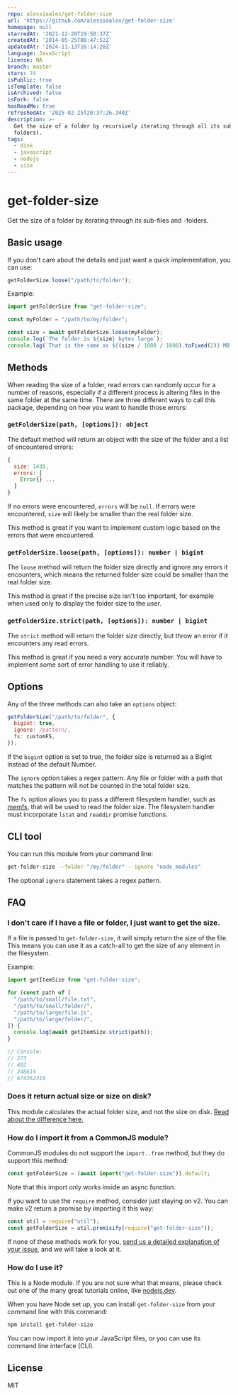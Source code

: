```yaml
---
repo: alessioalex/get-folder-size
url: 'https://github.com/alessioalex/get-folder-size'
homepage: null
starredAt: '2021-12-20T19:58:37Z'
createdAt: '2014-05-25T08:47:52Z'
updatedAt: '2024-11-13T10:14:20Z'
language: JavaScript
license: NA
branch: master
stars: 74
isPublic: true
isTemplate: false
isArchived: false
isFork: false
hasReadMe: true
refreshedAt: '2025-02-25T20:37:26.340Z'
description: >-
  Get the size of a folder by recursively iterating through all its sub(files &&
  folders).
tags:
  - disk
  - javascript
  - nodejs
  - size
---
```


# get-folder-size

Get the size of a folder by iterating through its sub-files and -folders.

## Basic usage

If you don't care about the details and just want a quick implementation, you can use:

```js
getFolderSize.loose("/path/to/folder");
```

Example:

```js
import getFolderSize from "get-folder-size";

const myFolder = "/path/to/my/folder";

const size = await getFolderSize.loose(myFolder);
console.log(`The folder is ${size} bytes large`);
console.log(`That is the same as ${(size / 1000 / 1000).toFixed(2)} MB`);
```

## Methods

When reading the size of a folder, read errors can randomly occur for a number of reasons, especially if a different process is altering files in the same folder at the same time. There are three different ways to call this package, depending on how you want to handle those errors:

### `getFolderSize(path, [options]): object`

The default method will return an object with the size of the folder and a list of encountered errors:

```js
{
  size: 1435,
  errors: [
    Error{} ...
  ]
}
```

If no errors were encountered, `errors` will be `null`. If errors were encountered, `size` will likely be smaller than the real folder size.

This method is great if you want to implement custom logic based on the errors that were encountered.

### `getFolderSize.loose(path, [options]): number | bigint`

The `loose` method will return the folder size directly and ignore any errors it encounters, which means the returned folder size could be smaller than the real folder size.

This method is great if the precise size isn't too important, for example when used only to display the folder size to the user.

### `getFolderSize.strict(path, [options]): number | bigint`

The `strict` method will return the folder size directly, but throw an error if it encounters any read errors.

This method is great if you need a very accurate number. You will have to implement some sort of error handling to use it reliably.

## Options

Any of the three methods can also take an `options` object:

```js
getFolderSize("/path/to/folder", {
  bigint: true,
  ignore: /pattern/,
  fs: customFS,
});
```

If the `bigint` option is set to true, the folder size is returned as a BigInt instead of the default Number.

The `ignore` option takes a regex pattern. Any file or folder with a path that matches the pattern will not be counted in the total folder size.

The `fs` option allows you to pass a different filesystem handler, such as [memfs](https://github.com/streamich/memfs), that will be used to read the folder size. The filesystem handler must incorporate `lstat` and `readdir` promise functions.

## CLI tool

You can run this module from your command line:

```bash
get-folder-size --folder "/my/folder" --ignore "node_modules"
```

The optional `ignore` statement takes a regex pattern.

## FAQ

### I don't care if I have a file or folder, I just want to get the size.

If a file is passed to `get-folder-size`, it will simply return the size of the file. This means you can use it as a catch-all to get the size of any element in the filesystem.

Example:

```js
import getItemSize from "get-folder-size";

for (const path of [
  "/path/to/small/file.txt",
  "/path/to/small/folder/",
  "/path/to/large/file.js",
  "/path/to/large/folder/",
]) {
  console.log(await getItemSize.strict(path));
}

// Console:
// 273
// 402
// 348614
// 674362319
```

### Does it return actual size or size on disk?

This module calculates the actual folder size, and not the size on disk. [Read about the difference here.](https://web.archive.org/web/20140712235443/https://stackoverflow.com/questions/15470787/please-help-me-understand-size-vs-size-on-disk)

### How do I import it from a CommonJS module?

CommonJS modules do not support the `import..from` method, but they do support this method:

```js
const getFolderSize = (await import("get-folder-size")).default;
```

Note that this import only works inside an async function.

If you want to use the `require` method, consider just staying on v2. You can make v2 return a promise by importing it this way:

```js
const util = require("util");
const getFolderSize = util.promisify(require("get-folder-size"));
```

If none of these methods work for you, [send us a detailed explanation of your issue](https://github.com/alessioalex/get-folder-size/issues), and we will take a look at it.

### How do I use it?

This is a Node module. If you are not sure what that means, please check out one of the many great tutorials online, like [nodejs.dev](https://nodejs.dev/learn/introduction-to-nodejs).

When you have Node set up, you can install `get-folder-size` from your command line with this command:

```bash
npm install get-folder-size
```

You can now import it into your JavaScript files, or you can use its command line interface (CLI).

## License

MIT
